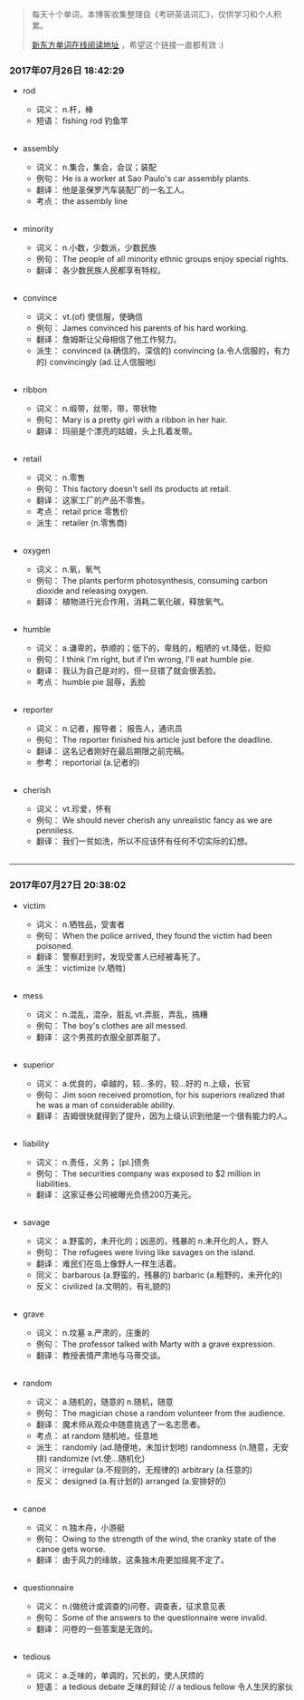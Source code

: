 > 每天十个单词，本博客收集整理自《考研英语词汇》，仅供学习和个人积累。
>
> [新东方单词在线阅读地址](http://download.dogwood.com.cn/online/kychlx/iPhone.html) ，希望这个链接一直都有效 :)

### 2017年07月26日 18:42:29

- rod
  * 词义：  n.杆，棒
  * 短语：  fishing rod 钓鱼竿
  <br>

- assembly
  * 词义：  n.集合，集会，会议；装配
  * 例句：  He is a worker at Sao Paulo's car assembly plants.
  * 翻译：  他是圣保罗汽车装配厂的一名工人。
  * 考点：  the assembly line
  <br>

- minority
  * 词义：  n.小数，少数派，少数民族
  * 例句：  The people of all minority ethnic groups enjoy special rights.
  * 翻译：  各少数民族人民都享有特权。
  <br>

- convince
  * 词义：  vt.(of) 使信服，使确信
  * 例句：  James convinced his parents of his hard working.
  * 翻译：  詹姆斯让父母相信了他工作努力。
  * 派生：  convinced (a.确信的，深信的) convincing (a.令人信服的，有力的) convincingly (ad.让人信服地)
  <br>

- ribbon
  * 词义：  n.缎带，丝带，带，带状物
  * 例句：  Mary is a pretty girl with a ribbon in her hair.
  * 翻译：  玛丽是个漂亮的姑娘，头上扎着发带。
  <br>

- retail
  * 词义：  n.零售
  * 例句：  This factory doesn't sell its products at retail.
  * 翻译：  这家工厂的产品不零售。
  * 考点：  retail price 零售价
  * 派生：  retailer (n.零售商)
  <br>

- oxygen
  * 词义：  n.氧，氧气
  * 例句：  The plants perform photosynthesis, consuming carbon dioxide and releasing oxygen.
  * 翻译：  植物进行光合作用，消耗二氧化碳，释放氧气。
  <br>

- humble
  * 词义：  a.谦卑的，恭顺的；低下的，卑贱的，粗陋的 vt.降低，贬抑
  * 例句：  I think I'm right, but if I'm wrong, I'll eat humble pie.
  * 翻译：  我认为自己是对的，但一旦错了就会很丢脸。
  * 考点：  humble pie 屈辱，丢脸
  <br>

- reporter
  * 词义：  n.记者，报导者； 报告人，通讯员
  * 例句：  The reporter finished his article just before the deadline.
  * 翻译：  这名记者刚好在最后期限之前完稿。
  * 参考：  reportorial (a.记者的)
  <br>

- cherish
  * 词义：  vt.珍爱，怀有
  * 例句：  We should never cherish any unrealistic fancy as we are penniless.
  * 翻译：  我们一贫如洗，所以不应该怀有任何不切实际的幻想。
  <br>
  
---
### 2017年07月27日 20:38:02

- victim
  * 词义：  n.牺牲品，受害者
  * 例句：  When the police arrived, they found the victim had been poisoned.
  * 翻译：  警察赶到时，发现受害人已经被毒死了。
  * 派生：  victimize (v.牺牲)
  <br>

- mess
  * 词义：  n.混乱，混杂，脏乱 vt.弄脏，弄乱，搞糟
  * 例句：  The boy's clothes are all messed.
  * 翻译：  这个男孩的衣服全部弄脏了。
  <br>

- superior
  * 词义：  a.优良的，卓越的，较...多的，较...好的 n.上级，长官
  * 例句：  Jim soon received promotion, for his superiors realized that he was a man of considerable ability.
  * 翻译：  吉姆很快就得到了提升，因为上级认识到他是一个很有能力的人。
  <br>

- liability
  * 词义：  n.责任，义务； [pl.]债务
  * 例句：  The securities company was exposed to $2 million in liabilities.
  * 翻译：  这家证券公司被曝光负债200万美元。
  <br>

- savage
  * 词义：  a.野蛮的，未开化的；凶恶的，残暴的 n.未开化的人，野人
  * 例句：  The refugees were living like savages on the island.
  * 翻译：  难民们在岛上像野人一样生活着。
  * 同义：  barbarous (a.野蛮的，残暴的) barbaric (a.粗野的，未开化的)
  * 反义：  civilized (a.文明的，有礼貌的)
  <br>

- grave
  * 词义：  n.坟墓 a.严肃的，庄重的 
  * 例句：  The professor talked with Marty with a grave expression.
  * 翻译：  教授表情严肃地与马蒂交谈。
  <br>

- random
  * 词义：  a.随机的，随意的 n.随机，随意
  * 例句：  The magician chose a random volunteer from the audience.
  * 翻译：  魔术师从观众中随意挑选了一名志愿者。
  * 考点：  at random 随机地，任意地
  * 派生：  randomly (ad.随便地，未加计划地) randomness (n.随意，无安排) randomize (vt.使...随机化)
  * 同义：  irregular (a.不规则的，无规律的) arbitrary (a.任意的) 
  * 反义：  designed (a.有计划的) arranged (a.安排好的)
  <br>

- canoe
  * 词义：  n.独木舟，小游艇
  * 例句：  Owing to the strength of the wind, the cranky state of the canoe gets worse.
  * 翻译：  由于风力的缘故，这条独木舟更加摇晃不定了。
  <br>

- questionnaire
  * 词义：  n.(做统计或调查的)问卷，调查表，征求意见表
  * 例句：  Some of the answers to the questionnaire were invalid.
  * 翻译：  问卷的一些答案是无效的。
  <br>

- tedious
  * 词义：  a.乏味的，单调的，冗长的，使人厌烦的
  * 短语：  a tedious debate 乏味的辩论 // a tedious fellow 令人生厌的家伙
  <br>